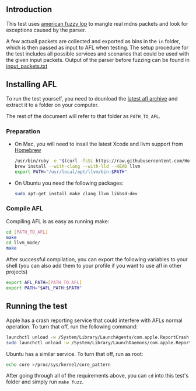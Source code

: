 ## Introduction
This test uses [american fuzzy lop](http://lcamtuf.coredump.cx/afl/) to mangle real mdns packets and look for exceptions caused by the parser.

A few actuall packets are collected and exported as bins in the ```in``` folder, which is then passed as input to AFL when testing. The setup procedure for the test includes all possible services and scenarios that could be used with the given input packets. Output of the parser before fuzzing can be found in [input_packets.txt](input_packets.txt)

## Installing AFL
To run the test yourself, you need to dounload the [latest afl archive](http://lcamtuf.coredump.cx/afl/releases/afl-latest.tgz) and extract it to a folder on your computer.

The rest of the document will refer to that folder as ```PATH_TO_AFL```.

### Preparation
- On Mac, you will need to insall the latest Xcode and llvm support from [Homebrew](https://brew.sh)

    ```bash
    /usr/bin/ruby -e "$(curl -fsSL https://raw.githubusercontent.com/Homebrew/install/master/install)"
    brew install --with-clang --with-lld --HEAD llvm
    export PATH="/usr/local/opt/llvm/bin:$PATH"
    ```

- On Ubuntu you need the following packages:
    
    ```bash
    sudo apt-get install make clang llvm libbsd-dev
    ```

### Compile AFL
Compiling AFL is as easy as running make:

```bash
cd [PATH_TO_AFL]
make
cd llvm_mode/
make
```

After successful compilation, you can export the following variables to your shell (you can also add them to your profile if you want to use afl in other projects)

```bash
export AFL_PATH=[PATH_TO_AFL]
export PATH="$AFL_PATH:$PATH"
```

## Running the test
Apple has a crash reporting service that could interfere with AFLs normal operation. To turn that off, run the following command:

```bash
launchctl unload -w /System/Library/LaunchAgents/com.apple.ReportCrash.plist
sudo launchctl unload -w /System/Library/LaunchDaemons/com.apple.ReportCrash.Root.plist
```

Ubuntu has a similar service. To turn that off, run as root:

```bash
echo core >/proc/sys/kernel/core_pattern
```

After going through all of the requirements above, you can ```cd``` into this test's folder and simply run ```make fuzz```.

